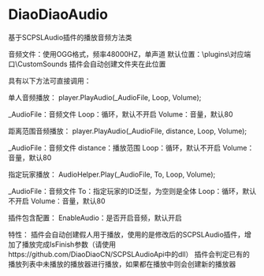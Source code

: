 # DiaoDiaoAudio
基于SCPSLAudio插件的播放音频方法类

音频文件：使用OGG格式，频率48000HZ，单声道
默认位置：\plugins\对应端口\CustomSounds
插件会自动创建文件夹在此位置

具有以下方法可直接调用：

单人音频播放：
player.PlayAudio(_AudioFile, Loop, Volume);

_AudioFile：音频文件
Loop：循环，默认不开启
Volume：音量，默认80

距离范围音频播放：
player.PlayAudio(_AudioFile, distance, Loop, Volume);

_AudioFile：音频文件
distance：播放范围
Loop：循环，默认不开启
Volume：音量，默认80

指定玩家播放：
AudioHelper.Play(_AudioFile, To, Loop, Volume);

_AudioFile：音频文件
To：指定玩家的ID泛型，为空则是全体
Loop：循环，默认不开启
Volume：音量，默认80

插件包含配置：
EnableAudio：是否开启音频，默认开启

特性：
插件会自动创建假人用于播放，使用的是修改后的SCPSLAudio插件，增加了播放完成IsFinish参数（请使用https://github.com/DiaoDiaoCN/SCPSLAudioApi中的dll）
插件会判定已有的播放列表中未播放的播放器进行播放，如果都在播放中则会创建新的播放器
